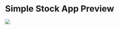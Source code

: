 # Simple Stock App Preview

![](https://github.com/nagraj98/Data-Apps-with-Streamlit/blob/main/Simple%20Stock%20App/streamlit-myapp.gif)